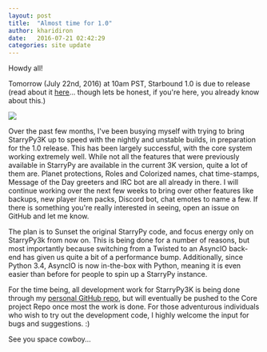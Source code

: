 ```yaml
---
layout: post
title:  "Almost time for 1.0"
author: kharidiron
date:   2016-07-21 02:42:29
categories: site update
---
```

Howdy all!

Tomorrow (July 22nd, 2016) at 10am PST, Starbound 1.0 is due to release (read about it [here](http://playstarbound.com/starbound-release-announcement/)... though lets be honest, if you're here, you already know about this.)

<img src="http://i.imgur.com/hkoYIDx.gif">

Over the past few months, I've been busying myself with trying to bring StarryPy3K up to speed with the nightly and unstable builds, in preparation for the 1.0 release. This has been largely successful, with the core system working extremely well. While not all the features that were previously available in StarryPy are available in the current 3K version, quite a lot of them are. Planet protections, Roles and Colorized names, chat time-stamps, Message of the Day greeters and IRC bot are all already in there. I will continue working over the next few weeks to bring over other features like backups, new player item packs, Discord bot, chat emotes to name a few. If there is something you're really interested in seeing, open an issue on GitHub and let me know.

The plan is to Sunset the original StarryPy code, and focus energy only on StarryPy3k from now on. This is being done for a number of reasons, but most importantly because switching from a Twisted to an AsyncIO back-end has given us quite a bit of a performance bump. Additionally, since Python 3.4, AsyncIO is now in-the-box with Python, meaning it is even easier than before for people to spin up a StarryPy instance.

For the time being, all development work for StarryPy3K is being done through my [personal GitHub repo](https://github.com/kharidiron/StarryPy3k), but will eventually be pushed to the Core project Repo once most the work is done. For those adventurous individuals who wish to try out the development code, I highly welcome the input for bugs and suggestions. :)

See you space cowboy...
